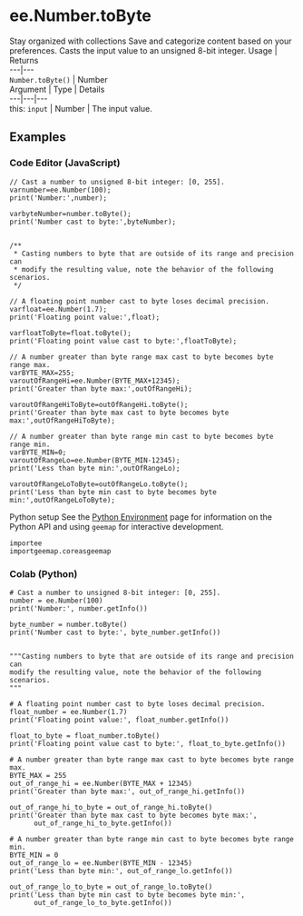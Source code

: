  
#  ee.Number.toByte
Stay organized with collections  Save and categorize content based on your preferences. 
Casts the input value to an unsigned 8-bit integer. Usage | Returns  
---|---  
`Number.toByte()` | Number  
Argument | Type | Details  
---|---|---  
this: `input` | Number | The input value.  
## Examples
### Code Editor (JavaScript)
```
// Cast a number to unsigned 8-bit integer: [0, 255].
varnumber=ee.Number(100);
print('Number:',number);

varbyteNumber=number.toByte();
print('Number cast to byte:',byteNumber);


/**
 * Casting numbers to byte that are outside of its range and precision can
 * modify the resulting value, note the behavior of the following scenarios.
 */

// A floating point number cast to byte loses decimal precision.
varfloat=ee.Number(1.7);
print('Floating point value:',float);

varfloatToByte=float.toByte();
print('Floating point value cast to byte:',floatToByte);

// A number greater than byte range max cast to byte becomes byte range max.
varBYTE_MAX=255;
varoutOfRangeHi=ee.Number(BYTE_MAX+12345);
print('Greater than byte max:',outOfRangeHi);

varoutOfRangeHiToByte=outOfRangeHi.toByte();
print('Greater than byte max cast to byte becomes byte max:',outOfRangeHiToByte);

// A number greater than byte range min cast to byte becomes byte range min.
varBYTE_MIN=0;
varoutOfRangeLo=ee.Number(BYTE_MIN-12345);
print('Less than byte min:',outOfRangeLo);

varoutOfRangeLoToByte=outOfRangeLo.toByte();
print('Less than byte min cast to byte becomes byte min:',outOfRangeLoToByte);
```

Python setup
See the [ Python Environment](https://developers.google.com/earth-engine/guides/python_install) page for information on the Python API and using `geemap` for interactive development.
```
importee
importgeemap.coreasgeemap
```

### Colab (Python)
```
# Cast a number to unsigned 8-bit integer: [0, 255].
number = ee.Number(100)
print('Number:', number.getInfo())

byte_number = number.toByte()
print('Number cast to byte:', byte_number.getInfo())


"""Casting numbers to byte that are outside of its range and precision can
modify the resulting value, note the behavior of the following scenarios.
"""

# A floating point number cast to byte loses decimal precision.
float_number = ee.Number(1.7)
print('Floating point value:', float_number.getInfo())

float_to_byte = float_number.toByte()
print('Floating point value cast to byte:', float_to_byte.getInfo())

# A number greater than byte range max cast to byte becomes byte range max.
BYTE_MAX = 255
out_of_range_hi = ee.Number(BYTE_MAX + 12345)
print('Greater than byte max:', out_of_range_hi.getInfo())

out_of_range_hi_to_byte = out_of_range_hi.toByte()
print('Greater than byte max cast to byte becomes byte max:',
      out_of_range_hi_to_byte.getInfo())

# A number greater than byte range min cast to byte becomes byte range min.
BYTE_MIN = 0
out_of_range_lo = ee.Number(BYTE_MIN - 12345)
print('Less than byte min:', out_of_range_lo.getInfo())

out_of_range_lo_to_byte = out_of_range_lo.toByte()
print('Less than byte min cast to byte becomes byte min:',
      out_of_range_lo_to_byte.getInfo())
```

